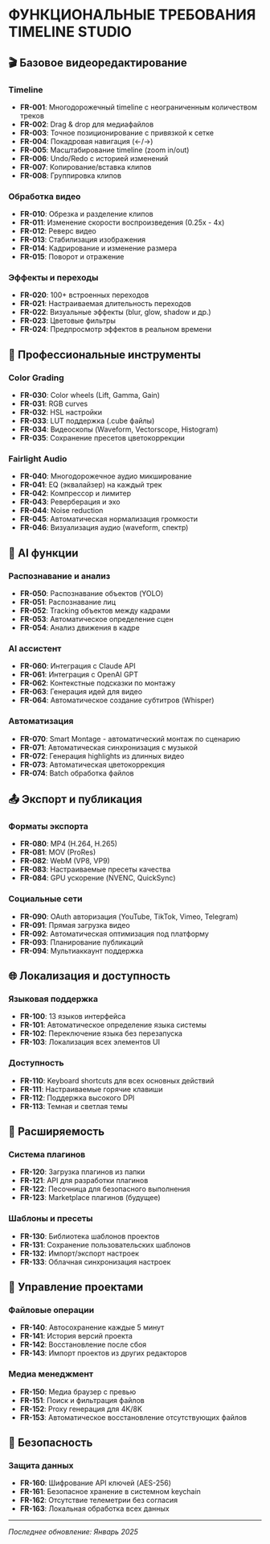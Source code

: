 # ФУНКЦИОНАЛЬНЫЕ ТРЕБОВАНИЯ TIMELINE STUDIO

## 🎬 Базовое видеоредактирование

### Timeline
- **FR-001**: Многодорожечный timeline с неограниченным количеством треков
- **FR-002**: Drag & drop для медиафайлов
- **FR-003**: Точное позиционирование с привязкой к сетке
- **FR-004**: Покадровая навигация (←/→)
- **FR-005**: Масштабирование timeline (zoom in/out)
- **FR-006**: Undo/Redo с историей изменений
- **FR-007**: Копирование/вставка клипов
- **FR-008**: Группировка клипов

### Обработка видео
- **FR-010**: Обрезка и разделение клипов
- **FR-011**: Изменение скорости воспроизведения (0.25x - 4x)
- **FR-012**: Реверс видео
- **FR-013**: Стабилизация изображения
- **FR-014**: Кадрирование и изменение размера
- **FR-015**: Поворот и отражение

### Эффекты и переходы
- **FR-020**: 100+ встроенных переходов
- **FR-021**: Настраиваемая длительность переходов
- **FR-022**: Визуальные эффекты (blur, glow, shadow и др.)
- **FR-023**: Цветовые фильтры
- **FR-024**: Предпросмотр эффектов в реальном времени

## 🎨 Профессиональные инструменты

### Color Grading
- **FR-030**: Color wheels (Lift, Gamma, Gain)
- **FR-031**: RGB curves
- **FR-032**: HSL настройки
- **FR-033**: LUT поддержка (.cube файлы)
- **FR-034**: Видеоскопы (Waveform, Vectorscope, Histogram)
- **FR-035**: Сохранение пресетов цветокоррекции

### Fairlight Audio
- **FR-040**: Многодорожечное аудио микширование
- **FR-041**: EQ (эквалайзер) на каждый трек
- **FR-042**: Компрессор и лимитер
- **FR-043**: Реверберация и эхо
- **FR-044**: Noise reduction
- **FR-045**: Автоматическая нормализация громкости
- **FR-046**: Визуализация аудио (waveform, спектр)

## 🤖 AI функции

### Распознавание и анализ
- **FR-050**: Распознавание объектов (YOLO)
- **FR-051**: Распознавание лиц
- **FR-052**: Tracking объектов между кадрами
- **FR-053**: Автоматическое определение сцен
- **FR-054**: Анализ движения в кадре

### AI ассистент
- **FR-060**: Интеграция с Claude API
- **FR-061**: Интеграция с OpenAI GPT
- **FR-062**: Контекстные подсказки по монтажу
- **FR-063**: Генерация идей для видео
- **FR-064**: Автоматическое создание субтитров (Whisper)

### Автоматизация
- **FR-070**: Smart Montage - автоматический монтаж по сценарию
- **FR-071**: Автоматическая синхронизация с музыкой
- **FR-072**: Генерация highlights из длинных видео
- **FR-073**: Автоматическая цветокоррекция
- **FR-074**: Batch обработка файлов

## 📤 Экспорт и публикация

### Форматы экспорта
- **FR-080**: MP4 (H.264, H.265)
- **FR-081**: MOV (ProRes)
- **FR-082**: WebM (VP8, VP9)
- **FR-083**: Настраиваемые пресеты качества
- **FR-084**: GPU ускорение (NVENC, QuickSync)

### Социальные сети
- **FR-090**: OAuth авторизация (YouTube, TikTok, Vimeo, Telegram)
- **FR-091**: Прямая загрузка видео
- **FR-092**: Автоматическая оптимизация под платформу
- **FR-093**: Планирование публикаций
- **FR-094**: Мультиаккаунт поддержка

## 🌐 Локализация и доступность

### Языковая поддержка
- **FR-100**: 13 языков интерфейса
- **FR-101**: Автоматическое определение языка системы
- **FR-102**: Переключение языка без перезапуска
- **FR-103**: Локализация всех элементов UI

### Доступность
- **FR-110**: Keyboard shortcuts для всех основных действий
- **FR-111**: Настраиваемые горячие клавиши
- **FR-112**: Поддержка высокого DPI
- **FR-113**: Темная и светлая темы

## 🔌 Расширяемость

### Система плагинов
- **FR-120**: Загрузка плагинов из папки
- **FR-121**: API для разработки плагинов
- **FR-122**: Песочница для безопасного выполнения
- **FR-123**: Marketplace плагинов (будущее)

### Шаблоны и пресеты
- **FR-130**: Библиотека шаблонов проектов
- **FR-131**: Сохранение пользовательских шаблонов
- **FR-132**: Импорт/экспорт настроек
- **FR-133**: Облачная синхронизация настроек

## 📁 Управление проектами

### Файловые операции
- **FR-140**: Автосохранение каждые 5 минут
- **FR-141**: История версий проекта
- **FR-142**: Восстановление после сбоя
- **FR-143**: Импорт проектов из других редакторов

### Медиа менеджмент
- **FR-150**: Медиа браузер с превью
- **FR-151**: Поиск и фильтрация файлов
- **FR-152**: Proxy генерация для 4K/8K
- **FR-153**: Автоматическое восстановление отсутствующих файлов

## 🔐 Безопасность

### Защита данных
- **FR-160**: Шифрование API ключей (AES-256)
- **FR-161**: Безопасное хранение в системном keychain
- **FR-162**: Отсутствие телеметрии без согласия
- **FR-163**: Локальная обработка всех данных

---

*Последнее обновление: Январь 2025*